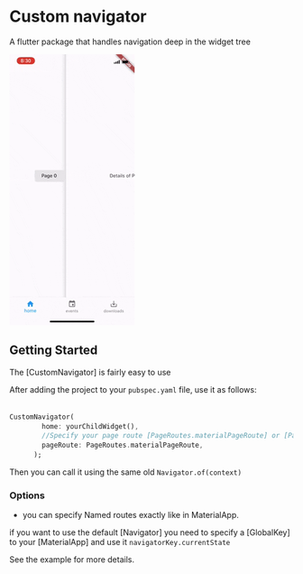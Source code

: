 # Custom navigator

A flutter package that handles navigation deep in the widget tree


![](giphy.gif)

## Getting Started

The [CustomNavigator] is fairly easy to use

After adding the project to your `pubspec.yaml` file, use it as follows:

```dart

CustomNavigator(
        home: yourChildWidget(),
        //Specify your page route [PageRoutes.materialPageRoute] or [PageRoutes.cupertinoPageRoute]
        pageRoute: PageRoutes.materialPageRoute,
      );
```
Then you can call it using the same old `Navigator.of(context)`
### Options
* you can specify Named routes exactly like in MaterialApp.

if you want to use the default [Navigator] you need to specify a
[GlobalKey] to your [MaterialApp] and use it `navigatorKey.currentState`

See the example for more details.